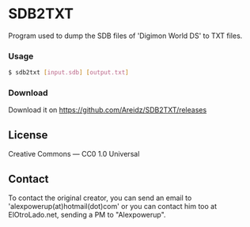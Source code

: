 # SDB2TXT

Program used to dump the SDB files of 'Digimon World DS' to TXT files.

### Usage
```sh
$ sdb2txt [input.sdb] [output.txt]
```

### Download

Download it on https://github.com/Areidz/SDB2TXT/releases

License
----

Creative Commons — CC0 1.0 Universal

Contact
----
To contact the original creator, you can send an email to 'alexpowerup(at)hotmail(dot)com' or you can contact him too at ElOtroLado.net, sending a PM to "Alexpowerup".
